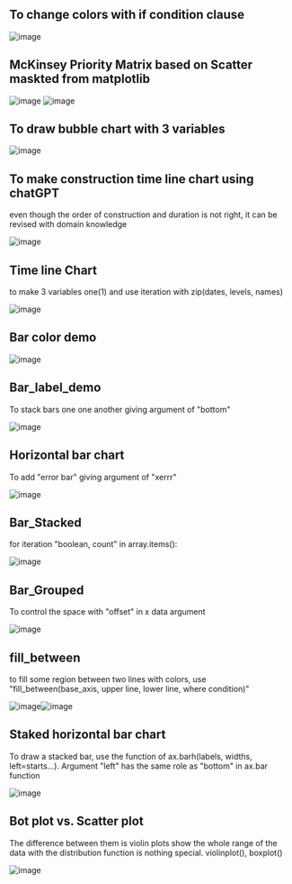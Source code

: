 To change colors with if condition clause
---
![image](https://github.com/jkm2000korea/data_visualization/assets/77305773/7d56a3bc-e186-4bdd-9dad-bf818bcac16d)


McKinsey Priority Matrix based on Scatter maskted from matplotlib
---
![image](https://github.com/jkm2000korea/data_visualization/assets/77305773/f7b06c76-6860-48a2-8545-396a290a7643) ![image](https://github.com/jkm2000korea/data_visualization/assets/77305773/d5fcde1a-1c96-4457-aa55-c465d6aee0ed)



To draw bubble chart with 3 variables
---
![image](https://github.com/jkm2000korea/data_visualization/assets/77305773/1ba5ac4a-e5df-4863-be29-b282020af506)

To make construction time line chart using chatGPT 
-- 
even though the order of construction and duration is not right, it can be revised with domain knowledge

![image](https://github.com/jkm2000korea/data_visualization/assets/77305773/643443fc-839d-4300-8807-9401044aa310)

Time line Chart
--
to make 3 variables one(1) and use iteration with zip(dates, levels, names) 

![image](https://github.com/jkm2000korea/data_visualization/assets/77305773/741a4fc2-dfe2-4b7c-8ac8-4bcf6e742d94)

Bar color demo
---
![image](https://github.com/jkm2000korea/data_visualization/assets/77305773/f99a88fa-cb67-4a35-811a-d62095bbe4eb)

Bar_label_demo
---
To stack bars one one another giving argument of "bottom"

![image](https://github.com/jkm2000korea/data_visualization/assets/77305773/b276ebc2-fec6-4de8-a480-c3c608b1b8c5)

Horizontal bar chart
---
To add "error bar" giving argument of "xerrr"

![image](https://github.com/jkm2000korea/data_visualization/assets/77305773/5ec51f37-c867-4fa0-a92b-bcbfd0817305)

Bar_Stacked
---
for iteration "boolean, count" in array.items():

![image](https://github.com/jkm2000korea/data_visualization/assets/77305773/adceb872-d530-430c-917d-33df1c019a48)


Bar_Grouped
--
To control the space with "offset" in x data argument

![image](https://github.com/jkm2000korea/data_visualization/assets/77305773/eda55d29-5df6-4b07-b5fc-e8d7c7377f3e)

fill_between
---
to fill some region between two lines with colors, use "fill_between(base_axis, upper line, lower line, where condition)"

![image](https://github.com/jkm2000korea/data_visualization/assets/77305773/01700ba3-c929-4970-8b13-b5a7d15ffe6a)![image](https://github.com/jkm2000korea/data_visualization/assets/77305773/9b0798f8-06d7-4abe-9c34-42fdc2f99531)

Staked horizontal bar chart
--
To draw a stacked bar, use the function of ax.barh(labels, widths, left=starts...). Argument "left" has the same role as "bottom" in ax.bar function

![image](https://github.com/jkm2000korea/data_visualization/assets/77305773/a58fc287-f740-4bd0-a723-fab897b86f53)

Bot plot vs. Scatter plot
--
The difference between them is violin plots show the whole range of the data with the distribution 
function is nothing special. violinplot(), boxplot()

![image](https://github.com/jkm2000korea/data_visualization/assets/77305773/b51fbc5f-746a-408f-b643-15ecc560174a)








